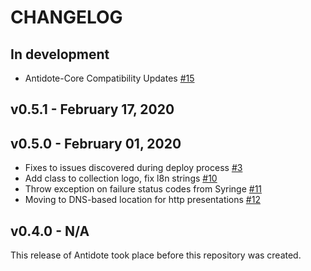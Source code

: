 # CHANGELOG

## In development

- Antidote-Core Compatibility Updates [#15](https://github.com/nre-learning/antidote-ui-components/pull/15)

## v0.5.1 - February 17, 2020


## v0.5.0 - February 01, 2020

- Fixes to issues discovered during deploy process [#3](https://github.com/nre-learning/antidote-ui-components/pull/3)
- Add class to collection logo, fix l8n strings [#10](https://github.com/nre-learning/antidote-ui-components/pull/10)
- Throw exception on failure status codes from Syringe [#11](https://github.com/nre-learning/antidote-ui-components/pull/11)
- Moving to DNS-based location for http presentations [#12](https://github.com/nre-learning/antidote-ui-components/pull/12)

## v0.4.0 - N/A

This release of Antidote took place before this repository was created.
